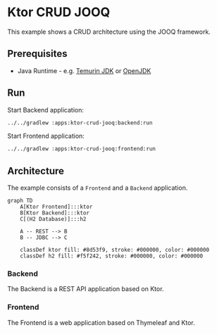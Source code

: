 # Ktor CRUD JOOQ

This example shows a CRUD architecture using the JOOQ framework.

## Prerequisites

* Java Runtime - e.g. [Temurin JDK](https://adoptium.net) or [OpenJDK](https://openjdk.org)

## Run

Start Backend application:
```bash
../../gradlew :apps:ktor-crud-jooq:backend:run
```

Start Frontend application:

```bash
../../gradlew :apps:ktor-crud-jooq:frontend:run
```

## Architecture

The example consists of a `Frontend` and a `Backend` application.

```mermaid
graph TD
    A[Ktor Frontend]:::ktor
    B[Ktor Backend]:::ktor
    C[(H2 Database)]:::h2

    A -- REST --> B
    B -- JDBC --> C

    classDef ktor fill: #8d53f9, stroke: #000000, color: #000000
    classDef h2 fill: #f5f242, stroke: #000000, color: #000000
```

### Backend

The Backend is a REST API application based on Ktor.

### Frontend

The Frontend is a web application based on Thymeleaf and Ktor.
